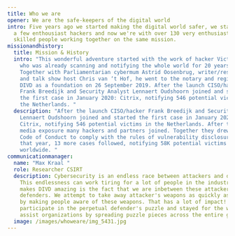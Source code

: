 ```yaml
---
title: Who we are
opener: We are the safe-keepers of the digital world
intro: Five years ago we started making the digital world safer, we started with
  a few enthousiast hackers and now we're with over 130 very enthusiastic and
  skilled people working together on the same mission.
missionandhistory:
  title: Mission & History
  intro: "This wonderful adventure started with the work of hacker Victor Gevers,
    who was already scanning and notifying the whole world for 20 years.
    Together with Parliamentarian cybermum Astrid Oosenbrug, writer/researcher
    and talk show host Chris van ‘t Hof, he went to the notary and registered
    DIVD as a foundation on 26 September 2019. After the launch CISO/hacker
    Frank Breedijk and Security Analyst Lennaert Oudshoorn joined and started
    the first case in January 2020: Citrix, notifying 546 potential victims in
    the Netherlands. "
  description: "After the launch CISO/hacker Frank Breedijk and Security Analyst
    Lennaert Oudshoorn joined and started the first case in January 2020:
    Citrix, notifying 546 potential victims in the Netherlands. After this first
    media exposure many hackers and partners joined. Together they drew up a
    Code of Conduct to comply with the rules of vulnerability disclosure. In
    that year, 13 more cases followed, notifying 58K potential victims
    worldwide. "
communicationmanager:
  name: "Max Kraal "
  role: Researcher CSIRT
  description: Cybersecurity is an endless race between attackers and defenders.
    This endlessness can work tiring for a lot of people in the industry. What
    makes DIVD amazing is the fact that we are inbetween these attackers and
    defenders. We attempt to take away attacker's weapons as quickly as possible
    by making people aware of these weapons. That has a lot of impact! I came to
    participate in the perpetual defender's puzzle and stayed for the way we
    assist organizations by spreading puzzle pieces across the entire globe.
  image: /images/whoweare/img_5431.jpg
---
```

